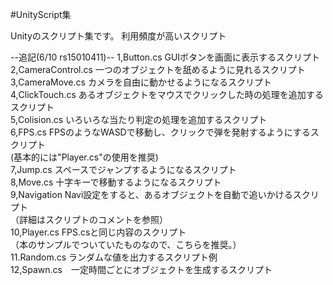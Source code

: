 ﻿#UnityScript集

Unityのスクリプト集です。
利用頻度が高いスクリプト

--追記(6/10 rs15010411)--
1,Button.cs GUIボタンを画面に表示するスクリプト<br>
2,CameraControl.cs  一つのオブジェクトを舐めるように見れるスクリプト<br>
3,CameraMove.cs カメラを自由に動かせるようになるスクリプト<br>
4,ClickTouch.cs あるオブジェクトをマウスでクリックした時の処理を追加するスクリプト<br>
5,Colision.cs いろいろな当たり判定の処理を追加するスクリプト<br>
6,FPS.cs FPSのようなWASDで移動し、クリックで弾を発射するようにするスクリプト<br>
  (基本的には"Player.cs"の使用を推奨)<br>
7,Jump.cs スペースでジャンプするようになるスクリプト<br>
8,Move.cs 十字キーで移動するようになるスクリプト<br>
9,Navigation Navi設定をすると、あるオブジェクトを自動で追いかけるスクリプト<br>
  （詳細はスクリプトのコメントを参照）<br>
10,Player.cs FPS.csと同じ内容のスクリプト<br>
  （本のサンプルでついていたものなので、こちらを推奨。）<br>
11.Random.cs ランダムな値を出力するスクリプト例<br>
12,Spawn.cs　一定時間ごとにオブジェクトを生成するスクリプト<br>
